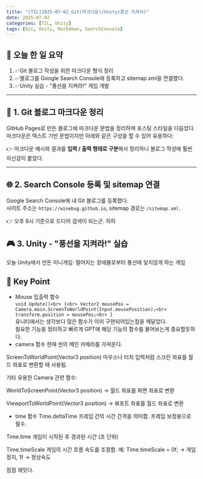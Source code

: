 ```yaml
---
title: "[TIL]2025-07-02_Git(마크다운)/Unity(풍선 지켜라)"
date: 2025-07-02
categories: [TIL, Unity]
tags: [Git, Unity, Markdown, SearchConsole]
---
```


## 📌 오늘 한 일 요약

1. ✅Git 블로그 작성을 위한 마크다운 형식 정리  
2. ✅블로그를 Google Search Console에 등록하고 sitemap.xml을 연결했다.  
3. ✅Unity 실습 - "풍선을 지켜라!" 게임 개발

---

## 📝 1. Git 블로그 마크다운 정리

GitHub Pages로 만든 블로그에 마크다운 문법을 정리하며 포스팅 스타일을 다듬었다.  
마크다운은 텍스트 기반 문법이지만 아래와 같은 구성을 할 수 있어 유용하다:

👉 마크다운 예시와 결과를 **입력 / 출력 형태로 구분**해서 정리하니 블로그 작성에 훨씬 자신감이 붙었다.

---

## 🌐 2. Search Console 등록 및 sitemap 연결

Google Search Console에 내 Git 블로그를 등록했다.  
사이트 주소는 `https://winebug.github.io`, sitemap 경로는 `/sitemap.xml`.

👉  오후 8시 기준으로 드디어 검색이 되는군. 허허

## 🎮 3. Unity - "풍선을 지켜라!" 실습
오늘 Unity에서 만든 미니게임: 떨어지는 장애물로부터 풍선에 닿지않게 하는 게임
## 🫵 Key Point
- Mouse 입출력 함수<br>
    `void Update()<br>
    {<br>
        Vector2 mousePos = Camera.main.ScreenToWorldPoint(Input.mousePosition);<br>
        transform.position = mousePos;<br>
    }`<br>
    유니티에서는 생각보다 많은 함수가 이미 구현되어있는점을 깨달았다.<br>
    필요한 기능을 정리하고 빠르게 GPT에 해당 기능의 함수를 물어보는게 중요할듯하다.<br>
- camera 함수
현재 씬의 메인 카메라를 가져온다.

ScreenToWorldPoint(Vector3 position)
마우스나 터치 입력처럼 스크린 좌표를 월드 좌표로 변환할 때 사용됨.

기타 유용한 Camera 관련 함수:

WorldToScreenPoint(Vector3 position) → 월드 좌표를 화면 좌표로 변환

ViewportToWorldPoint(Vector3 position) → 뷰포트 좌표를 월드 좌표로 변환

- time 함수
Time.deltaTime
프레임 간의 시간 간격을 의미함. 프레임 보정용으로 필수.

Time.time
게임이 시작된 후 경과된 시간 (초 단위)

Time.timeScale
게임의 시간 흐름 속도를 조절함.
예: Time.timeScale = 0f; → 게임 정지, 1f → 정상속도

점점 재밋다.
